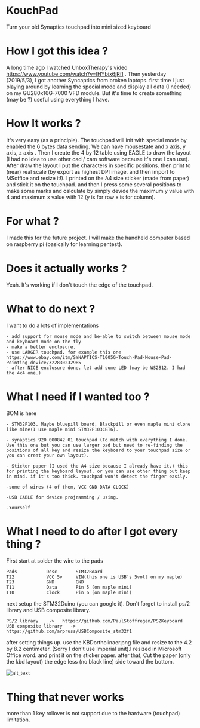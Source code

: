 # KouchPad
Turn your old Synaptics touchpad into mini sized keyboard 

# How I got this idea ? 
A long time ago I watched UnboxTherapy's video https://www.youtube.com/watch?v=IHYbix6jRfI . Then yesterday (2019/5/3), I got another Syncaptics from broken laptops. first time I just playing around by learning the special mode and display all data (I needed) on my GU280x16G-7000 VFD module. But it's time to create something (may be ?) useful using everything I have.

# How It works ?
It's very easy (as a principle). The touchpad will init with special mode by enabled the 6 bytes data sending. We can have mousestate and x axis, y axis, z axis . Then I create the 4 by 12 table using EAGLE to draw the layout (I had no idea to use other cad / cam software because it's one I can use). After draw the layout I put the characters in specific positions. then print to (near) real scale (by export as highest DPI image. and then import to MSoffice and resize it!). I printed on the A4 size sticker (made from paper) and stick it on the touchpad. and then I press some several positions to make some marks and calculate by simply devide the maximum y value with 4 and maximum x value with 12 (y is for row x is for column).

# For what ?
I made this for the future project. I will make the handheld computer based on raspberry pi (basically for learning pentest).

# Does it actually works ?
Yeah. It's working if I don't touch the edge of the touchpad.

# What to do next ?
I want to do a lots of implementations 

```
- add support for mouse mode and be-able to switch between mouse mode and keyboard mode on the fly
- make a better enclosure.
- use LARGER touchpad. for example this one https://www.ebay.com/itm/SYNAPTICS-T1005G-Touch-Pad-Mouse-Pad-Pointing-device/322830232985 
- after NICE enclosure done. let add some LED (may be WS2812. I had the 4x4 one.)
```

# What I need if I wanted too ?
BOM is here

```
- STM32F103. Maybe bluepill board, Blackpill or even maple mini clone like mine(I use maple mini STM32F103CBT6).

- synaptics 920 000842 01 touchpad (To match with everything I done. Use this one but you can use larger pad but need to re-finding the positions of all key and resize the keyboard to your touchpad size or you can creat your own layout).

- Sticker paper (I used the A4 size because I already have it.) this for printing the keyboard layout. or you can use other thing but keep in mind. if it's too thick. touchpad won't detect the finger easily.

-some of wires (4 of them, VCC GND DATA CLOCK)

-USB CABLE for device projramming / using.

-Yourself 

```

# What I need to do after I got every thing ?
First start at solder the wire to the pads 

```
Pads           Desc       STM32Board
T22            VCC 5v     VIN(this one is USB's 5volt on my maple)
T23            GND        GND
T11            Data       Pin 5 (on maple mini)
T10            Clock      Pin 6 (on maple mini)

```
next setup the STM32Duino (you can google it). Don't forget to install ps/2 library and USB composite library.

```
PS/2 library    ->   https://github.com/PaulStoffregen/PS2Keyboard
USB composite library   ->   https://github.com/arpruss/USBComposite_stm32f1
```

after setting things up. use the KBDortholinaer.png file and resize to the 4.2 by 8.2 centimeter. (Sorry I don't use Imperial unit).I resized in Microsoft Office word. and print it on the sticker paper. after that, Cut the paper (only the kbd layout) the edge less (no black line) side toward the bottom.

![alt_text](https://i.imgur.com/VMUL4QD.jpg)

# Thing that never works 
more than 1 key rollover is not support due to the hardware (touchpad) limitation. 
